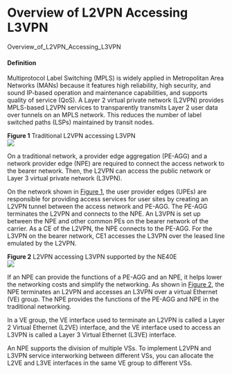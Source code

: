 Overview of L2VPN Accessing L3VPN
=================================

Overview_of_L2VPN_Accessing_L3VPN

#### Definition

Multiprotocol Label Switching (MPLS) is widely applied in Metropolitan Area Networks (MANs) because it features high reliability, high security, and sound IP-based operation and maintenance capabilities, and supports quality of service (QoS). A Layer 2 virtual private network (L2VPN) provides MPLS-based L2VPN services to transparently transmits Layer 2 user data over tunnels on an MPLS network. This reduces the number of label switched paths (LSPs) maintained by transit nodes.

**Figure 1** Traditional L2VPN accessing L3VPN  
![](images/fig_feature_image_0003994359.png)  

On a traditional network, a provider edge aggregation (PE-AGG) and a network provider edge (NPE) are required to connect the access network to the bearer network. Then, the L2VPN can access the public network or Layer 3 virtual private network (L3VPN).

On the network shown in [Figure 1](#EN-US_CONCEPT_0172370309__en-us_concept_0172356411_fig_dc_vrp_l2-l3_feature_500101), the user provider edges (UPEs) are responsible for providing access services for user sites by creating an L2VPN tunnel between the access network and PE-AGG. The PE-AGG terminates the L2VPN and connects to the NPE. An L3VPN is set up between the NPE and other common PEs on the bearer network of the carrier. As a CE of the L2VPN, the NPE connects to the PE-AGG. For the L3VPN on the bearer network, CE1 accesses the L3VPN over the leased line emulated by the L2VPN.

**Figure 2** L2VPN accessing L3VPN supported by the NE40E  
![](images/fig_feature_image_0003992754.png)  

If an NPE can provide the functions of a PE-AGG and an NPE, it helps lower the networking costs and simplify the networking. As shown in [Figure 2](#EN-US_CONCEPT_0172370309__en-us_concept_0172356411_fig_dc_vrp_l2-l3_feature_500102), the NPE terminates an L2VPN and accesses an L3VPN over a virtual Ethernet (VE) group. The NPE provides the functions of the PE-AGG and NPE in the traditional networking.

In a VE group, the VE interface used to terminate an L2VPN is called a Layer 2 Virtual Ethernet (L2VE) interface, and the VE interface used to access an L3VPN is called a Layer 3 Virtual Ethernet (L3VE) interface.

An NPE supports the division of multiple VSs. To implement L2VPN and L3VPN service interworking between different VSs, you can allocate the L2VE and L3VE interfaces in the same VE group to different VSs.